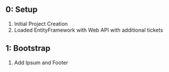 ## 0: Setup
1. Initial Project Creation
2. Loaded EntityFramework with Web API with additional tickets

## 1: Bootstrap
1. Add Ipsum and Footer